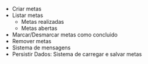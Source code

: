 - Criar metas
- Listar metas
    - Metas realizadas
    - Metas abertas
- Marcar/Desmarcar metas como concluido
- Remover metas
- Sistema de mensagens
- Persistir Dados: Sistema de carregar e salvar metas